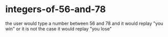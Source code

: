 # integers-of-56-and-78
the user would type a number between 56 and 78 and it would replay "you win" or it is not the case it would replay "you lose"
